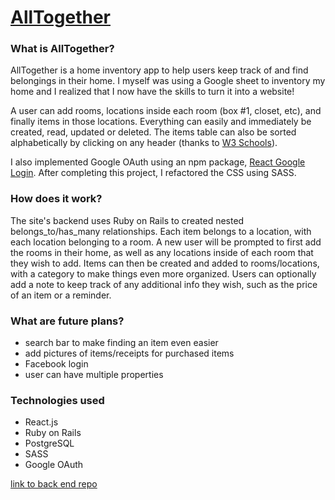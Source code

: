 # [AllTogether](https://all-together-app.herokuapp.com/)

### What is AllTogether?
AllTogether is a home inventory app to help users keep track of and find belongings in their home. I myself was using a Google sheet to inventory my home and I realized that I now have the skills to turn it into a website!

A user can add rooms, locations inside each room (box #1, closet, etc), and finally items in those locations. Everything can easily and immediately be created, read, updated or deleted. The items table can also be sorted alphabetically by clicking on any header (thanks to [W3 Schools](https://www.w3schools.com/howto/howto_js_sort_table.asp)).

I also implemented Google OAuth using an npm package, [React Google Login](https://www.npmjs.com/package/react-google-login). After completing this project, I refactored the CSS using SASS.

### How does it work?
The site's backend uses Ruby on Rails to created nested belongs_to/has_many relationships. Each item belongs to a location, with each location belonging to a room. A new user will be prompted to first add the rooms in their home, as well as any locations inside of each room that they wish to add. Items can then be created and added to rooms/locations, with a category to make things even more organized. Users can optionally add a note to keep track of any additional info they wish, such as the price of an item or a reminder.

### What are future plans?
* search bar to make finding an item even easier
* add pictures of items/receipts for purchased items
* Facebook login
* user can have multiple properties

### Technologies used
* React.js
* Ruby on Rails
* PostgreSQL
* SASS
* Google OAuth

[link to back end repo](https://github.com/clairemuller/AllTogetherBack)
